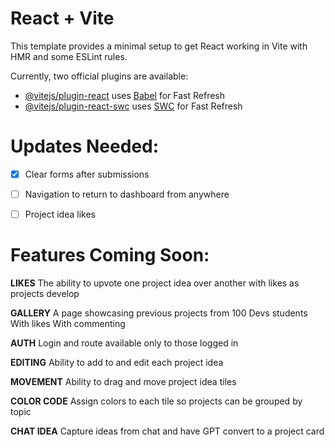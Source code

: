 # React + Vite

This template provides a minimal setup to get React working in Vite with HMR and some ESLint rules.

Currently, two official plugins are available:

- [@vitejs/plugin-react](https://github.com/vitejs/vite-plugin-react/blob/main/packages/plugin-react/README.md) uses [Babel](https://babeljs.io/) for Fast Refresh
- [@vitejs/plugin-react-swc](https://github.com/vitejs/vite-plugin-react-swc) uses [SWC](https://swc.rs/) for Fast Refresh


# Updates Needed:

- [x] Clear forms after submissions
- [ ] Navigation to return to dashboard from anywhere
- [ ] Project idea likes


# Features Coming Soon:

**LIKES**
The ability to upvote one project idea over another with likes as projects develop

**GALLERY**
A page showcasing previous projects from 100 Devs students
With likes
With commenting

**AUTH**
Login and route available only to those logged in

**EDITING**
Ability to add to and edit each project idea

**MOVEMENT**
Ability to drag and move project idea tiles

**COLOR CODE**
Assign colors to each tile so projects can be grouped by topic

**CHAT IDEA**
Capture ideas from chat and have GPT convert to a project card
